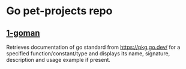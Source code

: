 # Go pet-projects repo

## [1-goman](https://github.com/Goose47/go/tree/main/goman)
Retrieves documentation of go standard from https://pkg.go.dev/ for a specified
function/constant/type and displays its name, signature, description and usage
example if present.